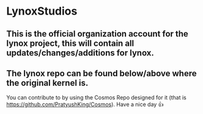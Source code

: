 # LynoxStudios
## This is the official organization account for the lynox project, this will contain all updates/changes/additions for lynox.
## The lynox repo can be found below/above where the original kernel is.
You can contribute to by using the Cosmos Repo designed for it (that is https://github.com/PratyushKing/Cosmos).
Have a nice day 👍
